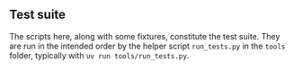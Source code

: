 ﻿## Test suite

The scripts here, along with some fixtures, constitute the test suite. They are
run in the intended order by the helper script `run_tests.py` in the `tools`
folder, typically with `uv run tools/run_tests.py`.

